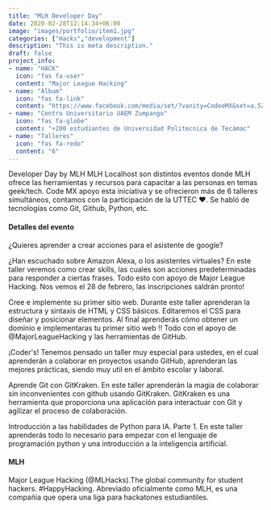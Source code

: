 ```yaml
---
title: "MLH Developer Day"
date: 2020-02-28T12:14:34+06:00
image: "images/portfolio/item1.jpg"
categories: ["Hacks","development"]
description: "This is meta description."
draft: false
project_info:
- name: "HACK"
  icon: "fas fa-user"
  content: "Major League Hacking"
- name: "Album"
  icon: "fas fa-link"
  content: "https://www.facebook.com/media/set/?vanity=CodeeMX&set=a.528969298039227"
- name: "Centro Universitario UAEM Zumpango"
  icon: "fas fa-globe"
  content: "+200 estudiantes de Universidad Politecnica de Tecámac"
- name: "Talleres"
  icon: "fas fa-redo"
  content: "6"
---
```


Developer Day by MLH
MLH Localhost son distintos eventos donde MLH ofrece las herramientas y recursos para capacitar a las personas en temas geek/tech. Code MX apoyo esta iniciativa y se ofrecieron más de 6 talleres simultáneos, contamos con la participación de la UTTEC ❤. Se habló de tecnologías como Git, Github, Python, etc.



#### Detalles del evento
¿Quieres aprender a crear acciones para el asistente de google? 

¿Han escuchado sobre Amazon Alexa, o los asistentes virtuales? En este taller veremos como crear skills, las cuales son acciones predeterminadas para responder a ciertas frases. Todo esto con apoyo de Major League Hacking. Nos vemos el 28 de febrero, las inscripciones saldrán pronto! 

Cree e implemente su primer sitio web.
Durante este taller aprenderan la estructura y sintaxis de HTML y CSS básicos.
Editaremos el CSS para diseñar y posicionar elementos.
Al final aprenderás cómo obtener un dominio e implementaras tu primer sitio web !!
Todo con el apoyo de @MajorLeagueHacking  y las herramientas de GitHub.

¡Coder's! Tenemos pensado un taller muy especial para ustedes, en el cual aprenderán a colaborar en proyectos usando GitHub, aprenderan las mejores prácticas, siendo muy util en el ámbito escolar y laboral. 

Aprende Git con GitKraken.
En este taller aprenderán la magia de colaborar sin inconvenientes con github usando GitKraken. GitKraken es una herramienta que proporciona una aplicación para interactuar con Git y agilizar el proceso de colaboración.

Introducción a las habilidades de Python para IA.
Parte 1.
En este taller aprenderás todo lo necesario para empezar con el lenguaje de programación python y una introducción a la inteligencia artificial.

#### MLH

Major League Hacking (@MLHacks).The global community for student hackers. #HappyHacking.
Abreviado oficialmente como MLH, es una compañía que opera una liga para hackatones estudiantiles.